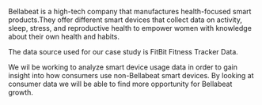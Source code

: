 Bellabeat is a high-tech company that manufactures health-focused smart products.They offer different smart devices that collect data on activity, sleep, stress, and reproductive health to empower women with knowledge about their own health and habits.

The data source used for our case study is FitBit Fitness Tracker Data.

We wil be working to analyze smart device usage data in order to gain insight into how consumers use non-Bellabeat smart
devices.  By looking at consumer data we will be able to find more opportunity for Bellabeat growth.
